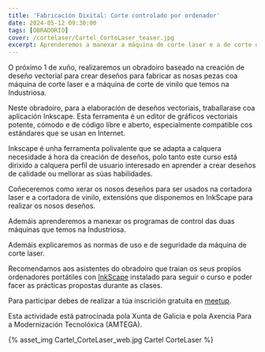 ```yaml
---
title: 'Fabricación Dixital: Corte controlado por ordenador'
date: 2024-05-12 09:30:00
tags: [OBRADORIO]
cover: /cortelaser/Cartel_CorteLaser_teaser.jpg
excerpt: Aprenderemos a manexar a máquina de corte laser e a de corte de vinilo, e como crear os nosos deseños nunha ferramenta de deseño vectorial como é InkScape.
---
```


O próximo 1 de xuño, realizaremos un obradoiro baseado na creación de deseño vectorial para crear deseños para fabricar as nosas pezas coa máquina de corte laser e a máquina de corte de vinilo que temos na Industriosa.

Neste obradoiro, para a elaboración de deseños vectoriais, traballarase coa aplicación Inkscape. Esta ferramenta é un editor de gráficos vectoriais potente, cómodo e de código libre e aberto, especialmente compatible cos estándares que se usan en Internet.

Inkscape é unha ferramenta polivalente que se adapta a calquera necesidade á hora da creación de deseños, polo tanto este curso está dirixido a calquera perfil de usuario interesado en aprender a crear deseños de calidade ou mellorar as súas habilidades.

Coñeceremos como xerar os nosos deseños para ser usados na cortadora laser e a cortadora de vinilo, extensións que disponemos en InkScape para realizar os nosos deseños.

Ademáis aprenderemos a manexar os programas de control das duas máquinas que temos na Industriosa.

Ademáis explicaremos as normas de uso e de seguridade da máquina de corte laser.

Recomendamos aos asistentes do obradoiro que traian os seus propios ordenadores portátiles con [InkScape](https://inkscape.org) instalado para seguir o curso e poder facer as prácticas propostas durante as clases.

Para participar debes de realizar a túa inscrición gratuita en [meetup](https://www.meetup.com/es-ES/aindustriosa/events/301004125/).

Esta actividade está patrocinada pola Xunta de Galicia e pola Axencia Para a Modernización Tecnolóxica (AMTEGA).


{% asset_img Cartel_CorteLaser_web.jpg Cartel CorteLaser %}
